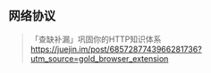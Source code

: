 ## 网络协议

> 「查缺补漏」巩固你的HTTP知识体系 https://juejin.im/post/6857287743966281736?utm_source=gold_browser_extension